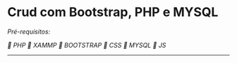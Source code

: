 # Crud com Bootstrap, PHP e MYSQL
*Pré-requisitos:*


*📌 PHP*
*📌 XAMMP*
*📌 BOOTSTRAP*
*📌 CSS*
*📌 MYSQL*
*📌 JS*

______________________________
